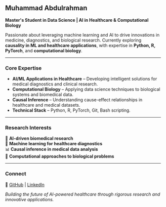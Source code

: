## Muhammad Abdulrahman  
**Master's Student in Data Science | AI in Healthcare & Computational Biology**

Passionate about leveraging machine learning and AI to drive innovations in medicine, diagnostics, and biological research. Currently exploring **causality in ML and healthcare applications**, with expertise in **Python, R, PyTorch**, and **computational biology**.

---

### **Core Expertise**
- **AI/ML Applications in Healthcare** – Developing intelligent solutions for medical diagnostics and clinical research.
- **Computational Biology** – Applying data science techniques to biological systems and biomedical data.
- **Causal Inference** – Understanding cause-effect relationships in healthcare and medical datasets.
- **Technical Stack** – Python, R, PyTorch, Git, Bash scripting.

---

### **Research Interests**
🔬 **AI-driven biomedical research**  
🏥 **Machine learning for healthcare diagnostics**  
📊 **Causal inference in medical data analysis**  
🧬 **Computational approaches to biological problems**

---

### **Connect**
📧 [GitHub](https://github.com/Muhammad224172?tab=repositories) | [LinkedIn](https://www.linkedin.com/in/mabdulrahman11410/)

*Building the future of AI-powered healthcare through rigorous research and innovative applications.*
